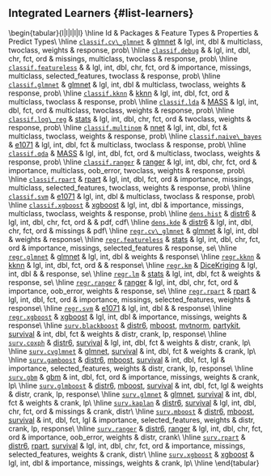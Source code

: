 ## Integrated Learners {#list-learners}


\begin{tabular}{l|l|l|l|l}
\hline
Id & Packages & Feature Types & Properties & Predict Types\\
\hline
[`classif.cv\_glmnet`](https://mlr3learners.mlr-org.com/reference/mlr\_learners\_classif.cv\_glmnet.html) & [glmnet](https://cran.r-project.org/package=glmnet) & lgl, int, dbl & multiclass, twoclass, weights & response, prob\\
\hline
[`classif.debug`](https://mlr3.mlr-org.com/reference/mlr\_learners\_classif.debug.html) &  & lgl, int, dbl, chr, fct, ord & missings, multiclass, twoclass & response, prob\\
\hline
[`classif.featureless`](https://mlr3.mlr-org.com/reference/mlr\_learners\_classif.featureless.html) &  & lgl, int, dbl, chr, fct, ord & importance, missings, multiclass, selected\_features, twoclass & response, prob\\
\hline
[`classif.glmnet`](https://mlr3learners.mlr-org.com/reference/mlr\_learners\_classif.glmnet.html) & [glmnet](https://cran.r-project.org/package=glmnet) & lgl, int, dbl & multiclass, twoclass, weights & response, prob\\
\hline
[`classif.kknn`](https://mlr3learners.mlr-org.com/reference/mlr\_learners\_classif.kknn.html) & [kknn](https://cran.r-project.org/package=kknn) & lgl, int, dbl, fct, ord & multiclass, twoclass & response, prob\\
\hline
[`classif.lda`](https://mlr3learners.mlr-org.com/reference/mlr\_learners\_classif.lda.html) & [MASS](https://cran.r-project.org/package=MASS) & lgl, int, dbl, fct, ord & multiclass, twoclass, weights & response, prob\\
\hline
[`classif.log\_reg`](https://mlr3learners.mlr-org.com/reference/mlr\_learners\_classif.log\_reg.html) & [stats](https://cran.r-project.org/package=stats) & lgl, int, dbl, chr, fct, ord & twoclass, weights & response, prob\\
\hline
[`classif.multinom`](https://mlr3learners.mlr-org.com/reference/mlr\_learners\_classif.multinom.html) & [nnet](https://cran.r-project.org/package=nnet) & lgl, int, dbl, fct & multiclass, twoclass, weights & response, prob\\
\hline
[`classif.naive\_bayes`](https://mlr3learners.mlr-org.com/reference/mlr\_learners\_classif.naive\_bayes.html) & [e1071](https://cran.r-project.org/package=e1071) & lgl, int, dbl, fct & multiclass, twoclass & response, prob\\
\hline
[`classif.qda`](https://mlr3learners.mlr-org.com/reference/mlr\_learners\_classif.qda.html) & [MASS](https://cran.r-project.org/package=MASS) & lgl, int, dbl, fct, ord & multiclass, twoclass, weights & response, prob\\
\hline
[`classif.ranger`](https://mlr3learners.mlr-org.com/reference/mlr\_learners\_classif.ranger.html) & [ranger](https://cran.r-project.org/package=ranger) & lgl, int, dbl, chr, fct, ord & importance, multiclass, oob\_error, twoclass, weights & response, prob\\
\hline
[`classif.rpart`](https://mlr3.mlr-org.com/reference/mlr\_learners\_classif.rpart.html) & [rpart](https://cran.r-project.org/package=rpart) & lgl, int, dbl, fct, ord & importance, missings, multiclass, selected\_features, twoclass, weights & response, prob\\
\hline
[`classif.svm`](https://mlr3learners.mlr-org.com/reference/mlr\_learners\_classif.svm.html) & [e1071](https://cran.r-project.org/package=e1071) & lgl, int, dbl & multiclass, twoclass & response, prob\\
\hline
[`classif.xgboost`](https://mlr3learners.mlr-org.com/reference/mlr\_learners\_classif.xgboost.html) & [xgboost](https://cran.r-project.org/package=xgboost) & lgl, int, dbl & importance, missings, multiclass, twoclass, weights & response, prob\\
\hline
[`dens.hist`](https://mlr3proba.mlr-org.com/reference/LearnerDensHistogram.html) & [distr6](https://cran.r-project.org/package=distr6) & lgl, int, dbl, chr, fct, ord &  & pdf, cdf\\
\hline
[`dens.kde`](https://mlr3proba.mlr-org.com/reference/LearnerDensKDE.html) & [distr6](https://cran.r-project.org/package=distr6) & lgl, int, dbl, chr, fct, ord & missings & pdf\\
\hline
[`regr.cv\_glmnet`](https://mlr3learners.mlr-org.com/reference/mlr\_learners\_regr.cv\_glmnet.html) & [glmnet](https://cran.r-project.org/package=glmnet) & lgl, int, dbl & weights & response\\
\hline
[`regr.featureless`](https://mlr3.mlr-org.com/reference/mlr\_learners\_regr.featureless.html) & [stats](https://cran.r-project.org/package=stats) & lgl, int, dbl, chr, fct, ord & importance, missings, selected\_features & response, se\\
\hline
[`regr.glmnet`](https://mlr3learners.mlr-org.com/reference/mlr\_learners\_regr.glmnet.html) & [glmnet](https://cran.r-project.org/package=glmnet) & lgl, int, dbl & weights & response\\
\hline
[`regr.kknn`](https://mlr3learners.mlr-org.com/reference/mlr\_learners\_regr.kknn.html) & [kknn](https://cran.r-project.org/package=kknn) & lgl, int, dbl, fct, ord &  & response\\
\hline
[`regr.km`](https://mlr3learners.mlr-org.com/reference/mlr\_learners\_regr.km.html) & [DiceKriging](https://cran.r-project.org/package=DiceKriging) & lgl, int, dbl &  & response, se\\
\hline
[`regr.lm`](https://mlr3learners.mlr-org.com/reference/mlr\_learners\_regr.lm.html) & [stats](https://cran.r-project.org/package=stats) & lgl, int, dbl, fct & weights & response, se\\
\hline
[`regr.ranger`](https://mlr3learners.mlr-org.com/reference/mlr\_learners\_regr.ranger.html) & [ranger](https://cran.r-project.org/package=ranger) & lgl, int, dbl, chr, fct, ord & importance, oob\_error, weights & response, se\\
\hline
[`regr.rpart`](https://mlr3.mlr-org.com/reference/mlr\_learners\_regr.rpart.html) & [rpart](https://cran.r-project.org/package=rpart) & lgl, int, dbl, fct, ord & importance, missings, selected\_features, weights & response\\
\hline
[`regr.svm`](https://mlr3learners.mlr-org.com/reference/mlr\_learners\_regr.svm.html) & [e1071](https://cran.r-project.org/package=e1071) & lgl, int, dbl &  & response\\
\hline
[`regr.xgboost`](https://mlr3learners.mlr-org.com/reference/mlr\_learners\_regr.xgboost.html) & [xgboost](https://cran.r-project.org/package=xgboost) & lgl, int, dbl & importance, missings, weights & response\\
\hline
[`surv.blackboost`](https://mlr3proba.mlr-org.com/reference/LearnerSurvBlackboost.html) & [distr6](https://cran.r-project.org/package=distr6), [mboost](https://cran.r-project.org/package=mboost), [mvtnorm](https://cran.r-project.org/package=mvtnorm), [partykit](https://cran.r-project.org/package=partykit), [survival](https://cran.r-project.org/package=survival) & int, dbl, fct & weights & distr, crank, lp, response\\
\hline
[`surv.coxph`](https://mlr3proba.mlr-org.com/reference/LearnerSurvCoxPH.html) & [distr6](https://cran.r-project.org/package=distr6), [survival](https://cran.r-project.org/package=survival) & lgl, int, dbl, fct & weights & distr, crank, lp\\
\hline
[`surv.cvglmnet`](https://mlr3proba.mlr-org.com/reference/LearnerSurvCVGlmnet.html) & [glmnet](https://cran.r-project.org/package=glmnet), [survival](https://cran.r-project.org/package=survival) & int, dbl, fct & weights & crank, lp\\
\hline
[`surv.gamboost`](https://mlr3proba.mlr-org.com/reference/LearnerSurvGamboost.html) & [distr6](https://cran.r-project.org/package=distr6), [mboost](https://cran.r-project.org/package=mboost), [survival](https://cran.r-project.org/package=survival) & int, dbl, fct, lgl & importance, selected\_features, weights & distr, crank, lp, response\\
\hline
[`surv.gbm`](https://mlr3proba.mlr-org.com/reference/LearnerSurvGBM.html) & [gbm](https://cran.r-project.org/package=gbm) & int, dbl, fct, ord & importance, missings, weights & crank, lp\\
\hline
[`surv.glmboost`](https://mlr3proba.mlr-org.com/reference/LearnerSurvGlmboost.html) & [distr6](https://cran.r-project.org/package=distr6), [mboost](https://cran.r-project.org/package=mboost), [survival](https://cran.r-project.org/package=survival) & int, dbl, fct, lgl & weights & distr, crank, lp, response\\
\hline
[`surv.glmnet`](https://mlr3proba.mlr-org.com/reference/LearnerSurvGlmnet.html) & [glmnet](https://cran.r-project.org/package=glmnet), [survival](https://cran.r-project.org/package=survival) & int, dbl, fct & weights & crank, lp\\
\hline
[`surv.kaplan`](https://mlr3proba.mlr-org.com/reference/LearnerSurvKaplan.html) & [distr6](https://cran.r-project.org/package=distr6), [survival](https://cran.r-project.org/package=survival) & lgl, int, dbl, chr, fct, ord & missings & crank, distr\\
\hline
[`surv.mboost`](https://mlr3proba.mlr-org.com/reference/LearnerSurvMboost.html) & [distr6](https://cran.r-project.org/package=distr6), [mboost](https://cran.r-project.org/package=mboost), [survival](https://cran.r-project.org/package=survival) & int, dbl, fct, lgl & importance, selected\_features, weights & distr, crank, lp, response\\
\hline
[`surv.ranger`](https://mlr3proba.mlr-org.com/reference/LearnerSurvRanger.html) & [distr6](https://cran.r-project.org/package=distr6), [ranger](https://cran.r-project.org/package=ranger) & lgl, int, dbl, chr, fct, ord & importance, oob\_error, weights & distr, crank\\
\hline
[`surv.rpart`](https://mlr3proba.mlr-org.com/reference/LearnerSurvRpart.html) & [distr6](https://cran.r-project.org/package=distr6), [rpart](https://cran.r-project.org/package=rpart), [survival](https://cran.r-project.org/package=survival) & lgl, int, dbl, chr, fct, ord & importance, missings, selected\_features, weights & crank, distr\\
\hline
[`surv.xgboost`](https://mlr3proba.mlr-org.com/reference/LearnerSurvXgboost.html) & [xgboost](https://cran.r-project.org/package=xgboost) & lgl, int, dbl & importance, missings, weights & crank, lp\\
\hline
\end{tabular}
